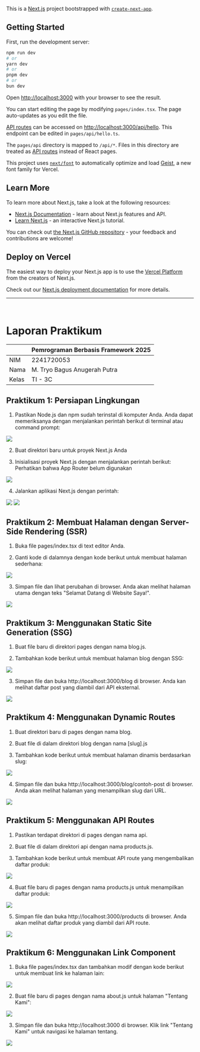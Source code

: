 This is a [Next.js](https://nextjs.org) project bootstrapped with [`create-next-app`](https://nextjs.org/docs/pages/api-reference/create-next-app).

## Getting Started

First, run the development server:

```bash
npm run dev
# or
yarn dev
# or
pnpm dev
# or
bun dev
```

Open [http://localhost:3000](http://localhost:3000) with your browser to see the result.

You can start editing the page by modifying `pages/index.tsx`. The page auto-updates as you edit the file.

[API routes](https://nextjs.org/docs/pages/building-your-application/routing/api-routes) can be accessed on [http://localhost:3000/api/hello](http://localhost:3000/api/hello). This endpoint can be edited in `pages/api/hello.ts`.

The `pages/api` directory is mapped to `/api/*`. Files in this directory are treated as [API routes](https://nextjs.org/docs/pages/building-your-application/routing/api-routes) instead of React pages.

This project uses [`next/font`](https://nextjs.org/docs/pages/building-your-application/optimizing/fonts) to automatically optimize and load [Geist](https://vercel.com/font), a new font family for Vercel.

## Learn More

To learn more about Next.js, take a look at the following resources:

- [Next.js Documentation](https://nextjs.org/docs) - learn about Next.js features and API.
- [Learn Next.js](https://nextjs.org/learn-pages-router) - an interactive Next.js tutorial.

You can check out [the Next.js GitHub repository](https://github.com/vercel/next.js) - your feedback and contributions are welcome!

## Deploy on Vercel

The easiest way to deploy your Next.js app is to use the [Vercel Platform](https://vercel.com/new?utm_medium=default-template&filter=next.js&utm_source=create-next-app&utm_campaign=create-next-app-readme) from the creators of Next.js.

Check out our [Next.js deployment documentation](https://nextjs.org/docs/pages/building-your-application/deploying) for more details.

---

<br>

# Laporan Praktikum

|       | Pemrograman Berbasis Framework 2025 |
| ----- | ----------------------------------- |
| NIM   | 2241720053                          |
| Nama  | M. Tryo Bagus Anugerah Putra        |
| Kelas | TI - 3C                             |

## Praktikum 1: Persiapan Lingkungan 

1. Pastikan Node.js dan npm sudah terinstal di komputer Anda. Anda dapat memeriksanya dengan menjalankan perintah berikut di terminal atau command prompt:
<img src="assets/images/1.1.png">

2. Buat direktori baru untuk proyek Next.js Anda 

3. Inisialisasi proyek Next.js dengan menjalankan perintah berikut: Perhatikan bahwa App Router belum digunakan
<img src="assets/images/1.2.png">

4. Jalankan aplikasi Next.js dengan perintah:
<img src="assets/images/1.3.1.png">
<img src="assets/images/1.3.2.png">


## Praktikum 2: Membuat Halaman dengan Server-Side Rendering (SSR)

1. Buka file pages/index.tsx di text editor Anda.

2. Ganti kode di dalamnya dengan kode berikut untuk membuat halaman sederhana:
<img src="assets/images/2.1.png">

3. Simpan file dan lihat perubahan di browser. Anda akan melihat halaman utama dengan teks "Selamat Datang di Website Saya!". 
<img src="assets/images/2.2.png">


## Praktikum 3: Menggunakan Static Site Generation (SSG) 

1. Buat file baru di direktori pages dengan nama blog.js. 

2. Tambahkan kode berikut untuk membuat halaman blog dengan SSG:
<img src="assets/images/3.1.png">

3. Simpan file dan buka http://localhost:3000/blog di browser. Anda kan melihat daftar post yang diambil dari API eksternal.
<img src="assets/images/3.2.png">


## Praktikum 4: Menggunakan Dynamic Routes

1. Buat direktori baru di pages dengan nama blog. 

2. Buat file di dalam direktori blog dengan nama [slug].js 

3. Tambahkan kode berikut untuk membuat halaman dinamis berdasarkan slug:
<img src="assets/images/4.1.png">

4. Simpan file dan buka http://localhost:3000/blog/contoh-post di browser. Anda akan melihat halaman yang menampilkan slug dari URL.
<img src="assets/images/4.2.png">


## Praktikum 5: Menggunakan API Routes

1. Pastikan terdapat direktori di pages dengan nama api. 

2. Buat file di dalam direktori api dengan nama products.js. 

3. Tambahkan kode berikut untuk membuat API route yang mengembalikan daftar produk:
<img src="assets/images/5.1.png">

4. Buat file baru di pages dengan nama products.js untuk menampilkan daftar produk: 
<img src="assets/images/5.2.png">

5. Simpan file dan buka http://localhost:3000/products di browser. Anda akan melihat daftar produk yang diambil dari API route.
<img src="assets/images/5.3.png">


## Praktikum 6: Menggunakan Link Component

1. Buka file pages/index.tsx dan tambahkan modif dengan kode berikut untuk membuat link ke halaman lain:
<img src="assets/images/6.1.png">

2. Buat file baru di pages dengan nama about.js untuk halaman "Tentang Kami":
<img src="assets/images/6.2.png">

3. Simpan file dan buka http://localhost:3000 di browser. Klik link "Tentang Kami" untuk navigasi ke halaman tentang.
<img src="assets/images/6.3.gif">
